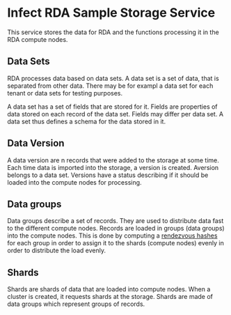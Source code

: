 # Infect RDA Sample Storage Service

This service stores the data for RDA and the functions processing it in the RDA
compute nodes.


## Data Sets

RDA processes data based on data sets. A data set is a set of data, that is
separated from other data. There may be for exampl a data set for each tenant or
data sets for testing purposes.

A data set has a set of fields that are stored for it. Fields are properties of
data stored on each record of the data set. Fields may differ per data set. A
data set thus defines a schema for the data stored in it.


## Data Version

A data version are n records that were added to the storage at some time. Each
time data is imported into the storage, a version is created. Aversion belongs
to a data set. Versions have a status describing if it should be loaded into the
compute nodes for processing.


## Data groups

Data groups describe a set of records. They are used to distribute data fast to
the different compute nodes. Records are loaded in groups (data groups) into the
compute nodes. This is done by computing a [rendezvous
hashes](https://en.wikipedia.org/wiki/Rendezvous_hashing) for each group in
order to assign it to the shards (compute nodes) evenly in order to distribute
the load evenly.


## Shards

Shards are shards of data that are loaded into compute nodes. When a
cluster is created, it requests shards at the storage. Shards are made of data
groups which represent groups of records.


